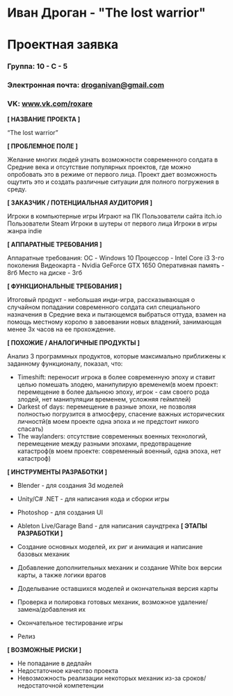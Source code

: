 # Иван Дроган - "The lost warrior"
# Проектная заявка

### Группа: 10 - С - 5
### Электронная почта: droganivan@gmail.com
### VK: www.vk.com/roxare


**[ НАЗВАНИЕ ПРОЕКТА ]**

“The lost warrior”

**[ ПРОБЛЕМНОЕ ПОЛЕ ]**

Желание многих людей узнать возможности современного солдата в Средние века и отсутствие популярных проектов, где можно опробовать это в режиме от первого лица. Проект дает возможность ощутить это и создать различные ситуации для полного погружения в среду.

**[ ЗАКАЗЧИК / ПОТЕНЦИАЛЬНАЯ АУДИТОРИЯ ]**

Игроки в компьютерные игры 
Играют на ПК
Пользователи сайта itch.io
Пользователи Steam
Игроки в шутеры от первого лица
Игроки в игры жанра indie

**[ АППАРАТНЫЕ ТРЕБОВАНИЯ ]** 

Аппаратные требования:
ОС - Windows 10
Процессор - Intel Core i3 3-го поколения
Видеокарта - Nvidia GeForce GTX 1650
Оперативная память - 8гб
Место на диске - 3гб 

**[ ФУНКЦИОНАЛЬНЫЕ ТРЕБОВАНИЯ ]**

Итоговый продукт - небольшая инди-игра, рассказывающая о случайном попадании современного солдата сил специального назначения в Средние века и пытающемся выбраться оттуда, взамен на помощь местному королю в завоевании новых владений, занимающая менее 3х часов на ее прохождение.

**[ ПОХОЖИЕ / АНАЛОГИЧНЫЕ ПРОДУКТЫ ]**

Анализ 3 программных продуктов, которые максимально приближены к заданному функционалу, показал, что:

* Timeshift: переносит игрока в более современную эпоху и ставит целью помешать злодею, манипулирую временем(в моем проект: перемещение в более дальнюю эпоху, игрок - сам своего рода злодей, нет манипуляции временем, усложняя геймплей) 
* Darkest of days: перемещение в разные эпохи, не позволяя полностью погрузится в атмосферу, спасение важных исторических личностй(в моем проекте одна эпоха и не предстоит никого спасать)
* The waylanders: отсутствие современных военных технологий, перемещение между разными эпохами, предотвращение катастроф(в моем проекте: современный военный, одна эпоха, нет катастроф) 

**[ ИНСТРУМЕНТЫ РАЗРАБОТКИ ]**

*	Blender - для создания 3d моделей
*	Unity/C# .NET - для написания кода и сборки игры
*	Photoshop - для создания UI
*	Ableton Live/Garage Band - для написания саундтрека
**[ ЭТАПЫ РАЗРАБОТКИ ]**

*	Создание основных моделей, их риг и анимация и написание базовых механик
*	Добавление дополнительных механик и создание White box версии карты, а также логики врагов
*	Доделывание оставшихся моделей и окончательная версия карты
*	Проверка и полировка готовых механик, возможное удаление/замена/добавления их
*	Окончательное тестирование игры
*	Релиз

**[ ВОЗМОЖНЫЕ РИСКИ ]**

*	Не попадание в дедлайн
*	Недостаточное качество проекта
*	Невозможность реализации некоторых механик из-за сроков/недостаточной компетенции